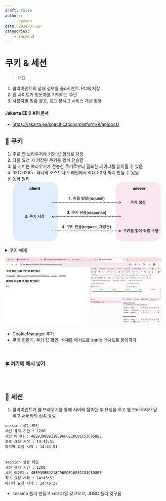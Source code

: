 ```yaml
---
draft: false
authors:
    - hyewon
date: 2024-07-29
categories:
    - Backend
---
```


# 쿠키 & 세션

<!-- more -->

> 개요

1. 클라이언트의 상태 정보를 클라이언트 PC에 저장
2. 웹 사이트가 방문자를 기억하는 수단
3. 사용자별 맞춤 광고, 로그 분서그 서비스 개선 활용

#### Jakarta EE 9 API 문서

-   https://jakarta.ee/specifications/platform/9/apidocs/

## 🍪 쿠키

1. 주로 웹 브라우저에 키와 값 형태로 저장
2. 다음 요청 시 저장된 쿠키를 함께 전송함
3. 웹 서버는 브라우저가 전송한 쿠키로부터 필요한 데이터를 읽어올 수 있음
4. RFC 6265 : 하나의 호스트나 도메인에서 최대 50개 까지 만들 수 있음
5. 동작 원리
   ![alt text](img/image11.png)

<details>
<summary>쿠키 예제</summary>

```java
package kr.co.kosta.util;

import jakarta.servlet.jsp.JspWriter;

public class JSFunction {
public static void alertLocation(String msg, String url, JspWriter out) {
    try {
        String script = "<script>" + "alert(`" + msg + "`)" + "location.href = `" + url + "` " + "</script>";
        out.println(script);
    } catch (Exception e) {
    }
}

public static void alertBack(String msg, JspWriter out) {
    try {
        String script = "<script>" + "alert(`" + msg + "`)" + "history.back() " + "</script>";
        out.println(script);
    } catch (Exception e) {
        }
    }

}

```

```jsp
<%@ page language="java" contentType="text/html; charset=UTF-8"
pageEncoding="UTF-8"%>
<%
Cookie cookie = new Cookie("myCookie", "마이쿠키");
cookie.setPath(request.getContextPath()); // 경로를 컨텍스트 루트로 설
cookie.setMaxAge(3600); // 유지기간 설정
response.addCookie(cookie); // 응답헤더에 쿠키 추가
%>

<!DOCTYPE html>
<html>
    <head>
        <meta charset="UTF-8" />
        <title>Insert title here</title>
    </head>
    <body>
        <h2>쿠키 설정 직후 쿠키값 확인하기</h2>
        <% Cookie[] cookies = request.getCookies(); if(cookies != null) {
        for(Cookie c : cookies) { String cookieName = c.getName(); String
        cookieValue = c.getValue(); out.println(String.format("%s : %s",
        cookieName, cookieValue)); } } %>

        <h2>페이지 이동후 쿠키값 확인하기</h2>
        <a href="cookieClinet.jsp">링크</a>
    </body>
</html>
```

```jsp
<%@ page language="java" contentType="text/html; charset=UTF-8"
    pageEncoding="UTF-8"%>
<!DOCTYPE html>
<html>
<head>
<meta charset="UTF-8">
<title>Insert title here</title>
</head>
<body>
<h2>쿠키값 확인하기(추가된 쿠키 생성 여부 확인) </h2>

<%
Cookie[] cookies = request.getCookies();
if(cookies != null) {
	for(Cookie c : cookies) {
		String cookieName = c.getName();
		String cookieValue = c.getValue();
		out.println(String.format("%s : %s", cookieName, cookieValue));
	}
}
%>
</body>
</html>

```

</details>

![alt text](img/image12.png)

-   CookieManager 추가
-   쿠키 만들기, 쿠키 값 확인, 삭제를 메서드로 static 메서드로 분리하자

<br>

### 🍀 여기에 예시 넣기

<br>
<br>

## 🥖 세션

1. 클라이언트가 웹 브라우저를 통해 서버에 접속한 후 요청을 하고 웹 브라우저가 닫히고 서버와의 접속 종료

```bash
session 설정 확인
세션 유지 기간 : 1200
세션 아이디 : 4BE939BB9218C96FDE10E81C53C858EE
최초 요청 시작 : 14:43:51
마지막 요청 시작 : 14:43:51


session 설정 확인
세션 유지 기간 : 1200
세션 아이디 : 4BE939BB9218C96FDE10E81C53C858EE
최초 요청 시작 : 14:43:51
마지막 요청 시작 : 14:46:37
```

-   session 폴더 만들고 xml 파일 갖고오고, JDBC 폴더 갖구옴

<br>
<br>
<br>
<br>
